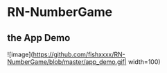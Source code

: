 # RN-NumberGame


## the App Demo
![image](https://github.com/fishxxxx/RN-NumberGame/blob/master/app_demo.gif| width=100)

